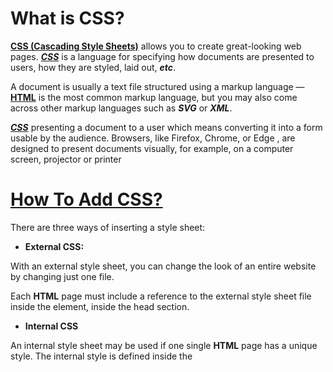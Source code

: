 # **What is CSS?**

[**CSS (Cascading Style Sheets)**](https://developer.mozilla.org/en-US/docs/Learn/CSS/First_steps/What_is_CSS) allows you to create great-looking web pages. [***CSS***](https://developer.mozilla.org/en-US/docs/Learn/CSS/First_steps/What_is_CSS) is a language for specifying how documents are presented to users, how they are styled, laid out, ***etc***.

A document is usually a text file structured using a markup language — [**HTML**](https://developer.mozilla.org/en-US/docs/Learn/Getting_started_with_the_web/HTML_basics) is the most common markup language, but you may also come across other markup languages such as ***SVG*** or ***XML***.

 [***CSS***](https://developer.mozilla.org/en-US/docs/Learn/CSS/First_steps/What_is_CSS) presenting a document to a user which means converting it into a form usable by the audience. Browsers, like Firefox, Chrome, or Edge , are designed to present documents visually, for example, on a computer screen, projector or printer

 # [**How To Add CSS?**](https://www.w3schools.com/css/css_howto.asp)

 There are three ways of inserting a style sheet:

* **External CSS:**

With an external style sheet, you can change the look of an entire website by changing just one file.

Each **HTML** page must include a reference to the external style sheet file inside the ***<link>*** element, inside the head section.

* **Internal CSS**

An internal style sheet may be used if one single **HTML** page has a unique style.
The internal style is defined inside the ***<style>*** element, inside the head section.

* **Inline CSS**

An inline style may be used to apply a unique style for a single element.
To use inline styles, add the style attribute to the relevant element. The style attribute can contain any **CSS** property.

